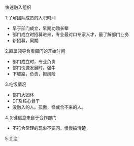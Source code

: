 快速融入组织

1.了解团队成员的入职时间
- 早于部门成立，早期功勋长辈
- 部门成立时招募进来，专业最对口专家人才，最了解部门业务
- 新招募，同期

2.直属领导负责部门的开始时间
- 部门成立时，专业负责
- 部门快速发展时，强牛
- 下坡路，负责，担风险

3.吃饭情况
- 部门大团体
- DT及核心骨干
- 没融入的人。孤傲，怪或合不来的人。

4.关键信息来自于合作部门
- 不符合常理的现象不要问，慢慢搞清楚。

5.关注